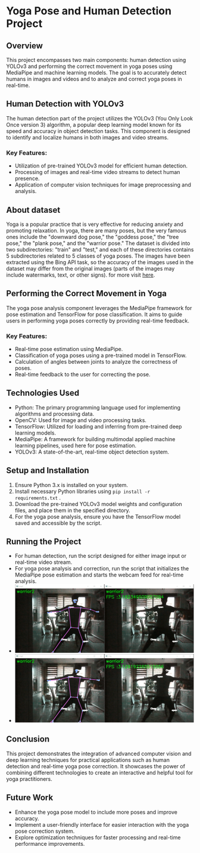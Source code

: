 # Yoga Pose and Human Detection Project

## Overview
This project encompasses two main components: human detection using YOLOv3 and performing the correct movement in yoga poses using MediaPipe and machine learning models. The goal is to accurately detect humans in images and videos and to analyze and correct yoga poses in real-time.

## Human Detection with YOLOv3
The human detection part of the project utilizes the YOLOv3 (You Only Look Once version 3) algorithm, a popular deep learning model known for its speed and accuracy in object detection tasks. This component is designed to identify and localize humans in both images and video streams.

### Key Features:
- Utilization of pre-trained YOLOv3 model for efficient human detection.
- Processing of images and real-time video streams to detect human presence.
- Application of computer vision techniques for image preprocessing and analysis.
## About dataset
Yoga is a popular practice that is very effective for reducing anxiety and promoting relaxation. In yoga, there are many poses, but the very famous ones include the "downward dog pose," the "goddess pose," the "tree pose," the "plank pose," and the "warrior pose." The dataset is divided into two subdirectories: "train" and "test," and each of these directories contains 5 subdirectories related to 5 classes of yoga poses. The images have been extracted using the Bing API task, so the accuracy of the images used in the dataset may differ from the original images (parts of the images may include watermarks, text, or other signs).
for more visit [here](https://www.kaggle.com/datasets/niharika41298/yoga-poses-dataset).

## Performing the Correct Movement in Yoga
The yoga pose analysis component leverages the MediaPipe framework for pose estimation and TensorFlow for pose classification. It aims to guide users in performing yoga poses correctly by providing real-time feedback.

### Key Features:
- Real-time pose estimation using MediaPipe.
- Classification of yoga poses using a pre-trained model in TensorFlow.
- Calculation of angles between joints to analyze the correctness of poses.
- Real-time feedback to the user for correcting the pose.

## Technologies Used
- Python: The primary programming language used for implementing algorithms and processing data.
- OpenCV: Used for image and video processing tasks.
- TensorFlow: Utilized for loading and inferring from pre-trained deep learning models.
- MediaPipe: A framework for building multimodal applied machine learning pipelines, used here for pose estimation.
- YOLOv3: A state-of-the-art, real-time object detection system.

## Setup and Installation
1. Ensure Python 3.x is installed on your system.
2. Install necessary Python libraries using `pip install -r requirements.txt` .
3. Download the pre-trained YOLOv3 model weights and configuration files, and place them in the specified directory.
4. For the yoga pose analysis, ensure you have the TensorFlow model saved and accessible by the script.

## Running the Project
- For human detection, run the script designed for either image input or real-time video stream.
- For yoga pose analysis and correction, run the script that initializes the MediaPipe pose estimation and starts the webcam feed for real-time analysis.
- ![alt text](https://github.com/AmirSamanMirjalili/Yoga_Pose_Detection/blob/master/result1.PNG)
- ![alt text](https://github.com/AmirSamanMirjalili/Yoga_Pose_Detection/blob/master/result2.PNG)
## Conclusion
This project demonstrates the integration of advanced computer vision and deep learning techniques for practical applications such as human detection and real-time yoga pose correction. It showcases the power of combining different technologies to create an interactive and helpful tool for yoga practitioners.

## Future Work
- Enhance the yoga pose model to include more poses and improve accuracy.
- Implement a user-friendly interface for easier interaction with the yoga pose correction system.
- Explore optimization techniques for faster processing and real-time performance improvements.
